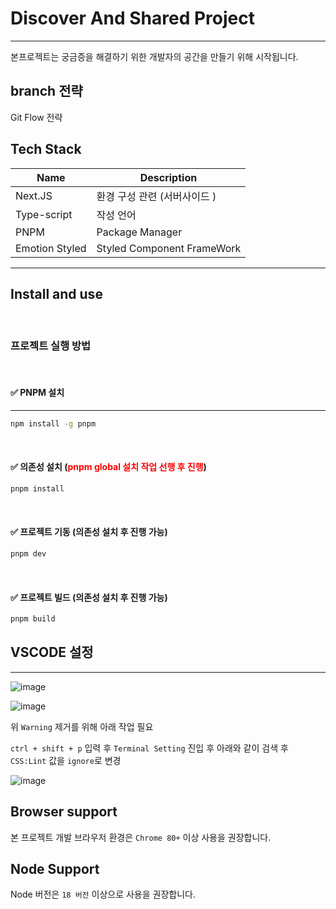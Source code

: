 # Discover And Shared Project
---

본프로젝트는 궁금증을 해결하기 위한 개발자의 공간을 만들기 위해 시작됩니다.

## branch 전략

Git Flow 전략

## Tech Stack

| Name               | Description                                      |
| ------------------ | ------------------------------------------------ |
| Next.JS            | 환경 구성 관련 (서버사이드 )                           |
| Type-script        | 작성 언어                                          |
| PNPM               | Package Manager                                  |
| Emotion Styled     | Styled Component FrameWork                       |

---

## Install and use

<br />

### 프로젝트 실행 방법


<br />

#### ✅ PNPM 설치 
---

```bash
npm install -g pnpm
```

<br />

#### ✅ 의존성 설치 (<strong style="color: red">pnpm global 설치 작업 선행 후 진행</strong>)

```bash
pnpm install
```

<br />

#### ✅ 프로젝트 기동 (의존성 설치 후 진행 가능)

```bash
pnpm dev
```
<br />

#### ✅ 프로젝트 빌드 (의존성 설치 후 진행 가능)

```bash
pnpm build
```

## VSCODE 설정
---

![image](https://github.com/jjou33/discover-and-share/assets/56063287/398aad0a-2d26-4f03-9131-8088518cc7a2)

![image](https://github.com/jjou33/discover-and-share/assets/56063287/7062e40a-e6b6-4459-bbbd-7f58af5c0a67)

위 `Warning` 제거를 위해 아래 작업 필요

`ctrl + shift + p` 입력 후 `Terminal Setting` 진입 후 아래와 같이 검색 후 `CSS:Lint` 값을 `ignore`로 변경

![image](https://github.com/jjou33/discover-and-share/assets/56063287/e8732cca-9f50-45fe-b710-4845406ec177)


## Browser support

본 프로젝트 개발 브라우저 환경은 `Chrome 80+` 이상 사용을 권장합니다.

## Node Support

Node 버전은 `18 버전` 이상으로 사용을 권장합니다.